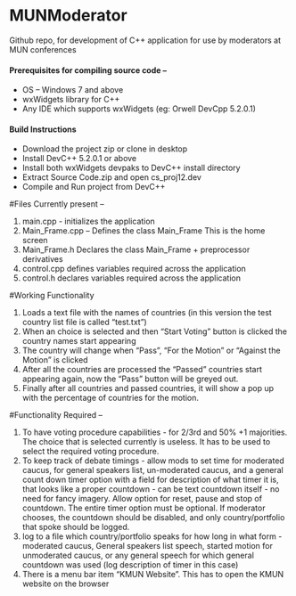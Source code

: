 # MUNModerator
Github repo, for development of C++ application for use by moderators at MUN conferences

#### Prerequisites for compiling source code –
- OS – Windows 7 and above
- wxWidgets library for C++
- Any IDE which supports wxWidgets (eg: Orwell DevCpp 5.2.0.1)

#### Build Instructions
- Download the project zip or clone in desktop
- Install DevC++ 5.2.0.1 or above
- Install both wxWidgets devpaks to DevC++ install directory
- Extract Source Code.zip and open cs_proj12.dev 
- Compile and Run project from DevC++



#Files Currently present – 
1.	main.cpp - 
initializes the application
2.	Main_Frame.cpp – 
Defines the class Main_Frame
This is the home screen
3.	Main_Frame.h
Declares the class Main_Frame + preprocessor derivatives
4.	control.cpp
defines variables required across the application
5.	control.h
declares variables required across the application

#Working Functionality
1.	Loads a text file with the names of countries (in this version the test country list file is called “test.txt”)
2.	When an choice is selected and then “Start Voting” button is clicked the country names start appearing
3.	The country will change when “Pass”, “For the Motion” or “Against the Motion” is clicked
4.	After all the countries are processed the “Passed” countries start appearing again, now the “Pass” button will be greyed out.
5.	Finally after all countries and passed countries, it will show a pop up with the percentage of countries for the motion.

#Functionality Required – 
1.	To have voting procedure capabilities - for 2/3rd and 50% +1 majorities. The choice that is selected currently is useless. It has to be used to select the required voting procedure. 
2.	To keep track of debate timings - allow mods to set time for moderated caucus, for general speakers list, un-moderated caucus, and a general count down timer option with a field for description of what timer it is, that looks like a proper countdown - can be text countdown itself - no need for fancy imagery. Allow option for reset, pause and stop of countdown. The entire timer option must be optional. If moderator chooses, the countdown should be disabled, and only country/portfolio that spoke should be logged.
3.	log to a file which country/portfolio speaks for how long in what form - moderated caucus, General speakers list speech, started motion for unmoderated caucus, or any general speech for which general countdown was used (log description of timer in this case)
4.	There is a menu bar item “KMUN Website”. This has to open the KMUN website on the browser
